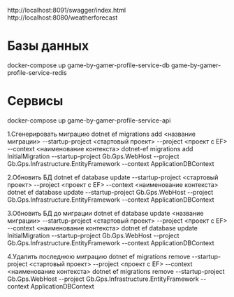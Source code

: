 ﻿

http://localhost:8091/swagger/index.html
http://localhost:8080/weatherforecast

# Базы данных
docker-compose up game-by-gamer-profile-service-db game-by-gamer-profile-service-redis

# Сервисы
docker-compose up game-by-gamer-profile-service-api


1.Сгенерировать миграцию
dotnet ef migrations add <название миграции> --startup-project <стартовый проект> --project <проект с EF> --context <наименование контекста>
dotnet-ef migrations add InitialMigration --startup-project Gb.Gps.WebHost --project Gb.Gps.Infrastructure.EntityFramework --context ApplicationDBContext


2.Обновить БД
dotnet ef database update --startup-project <стартовый проект> --project <проект с EF> --context <наименование контекста>
dotnet ef database update --startup-project Gb.Gps.WebHost --project Gb.Gps.Infrastructure.EntityFramework --context ApplicationDBContext


3.Обновить БД до миграции
dotnet ef database update <название миграции> --startup-project <стартовый проект> --project <проект с EF> --context <наименование контекста>
dotnet ef database update InitialMigration --startup-project Gb.Gps.WebHost --project Gb.Gps.Infrastructure.EntityFramework --context ApplicationDBContext


4.Удалить последнюю миграцию
dotnet ef migrations remove --startup-project <стартовый проект> --project <проект с EF> --context <наименование контекста>
dotnet ef migrations remove --startup-project Gb.Gps.WebHost --project Gb.Gps.Infrastructure.EntityFramework --context ApplicationDBContext